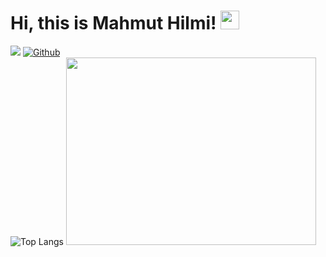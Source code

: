 # Hi, this is Mahmut Hilmi! <img src="https://raw.githubusercontent.com/MartinHeinz/MartinHeinz/master/wave.gif" width="30px"> <br>
![](https://visitor-badge.laobi.icu/badge?page_id=mhilmiarikmert.mhilmiarikmert)
[![Github](https://img.shields.io/github/followers/mhilmiarikmert?label=Follow&style=social)](https://github.com/mhilmiarikmert)<br>
![Top Langs](https://github-readme-stats.vercel.app/api/top-langs/?username=mhilmiarikmert&theme=tokyonight)
<img src = "https://user-images.githubusercontent.com/42295478/97403999-70544080-1906-11eb-8db3-cf7d583e8ae1.gif" width = "400" height = "300">
 
